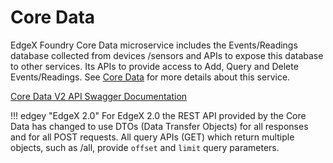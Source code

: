 # Core Data

EdgeX Foundry Core Data microservice includes the Events/Readings database collected from devices /sensors and APIs to expose this database to other services. Its APIs to provide access to Add, Query and Delete Events/Readings. See [Core Data](../../microservices/core/data/Ch-CoreData.md) for more details about this service.

[Core Data V2 API Swagger Documentation](https://app.swaggerhub.com/apis-docs/EdgeXFoundry1/core-data/2.2.0)

!!! edgey "EdgeX 2.0"
    For EdgeX 2.0 the REST API provided by the Core Data has changed to use DTOs (Data Transfer Objects) for all responses and for all POST requests. All query APIs (GET) which return multiple objects, such as /all, provide `offset` and `limit` query parameters.



